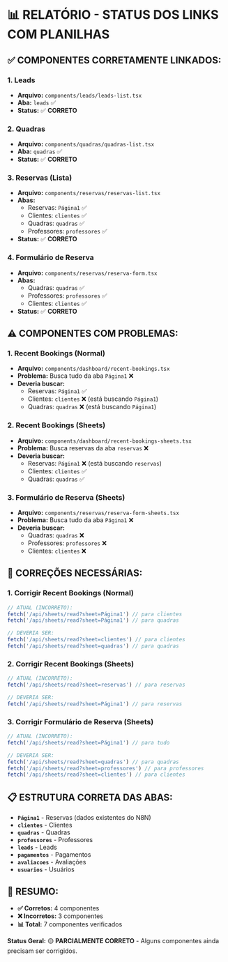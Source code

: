 # 📊 RELATÓRIO - STATUS DOS LINKS COM PLANILHAS

## ✅ **COMPONENTES CORRETAMENTE LINKADOS:**

### **1. Leads**
- **Arquivo:** `components/leads/leads-list.tsx`
- **Aba:** `leads` ✅
- **Status:** ✅ **CORRETO**

### **2. Quadras**
- **Arquivo:** `components/quadras/quadras-list.tsx`
- **Aba:** `quadras` ✅
- **Status:** ✅ **CORRETO**

### **3. Reservas (Lista)**
- **Arquivo:** `components/reservas/reservas-list.tsx`
- **Abas:** 
  - Reservas: `Página1` ✅
  - Clientes: `clientes` ✅
  - Quadras: `quadras` ✅
  - Professores: `professores` ✅
- **Status:** ✅ **CORRETO**

### **4. Formulário de Reserva**
- **Arquivo:** `components/reservas/reserva-form.tsx`
- **Abas:**
  - Quadras: `quadras` ✅
  - Professores: `professores` ✅
  - Clientes: `clientes` ✅
- **Status:** ✅ **CORRETO**

## ⚠️ **COMPONENTES COM PROBLEMAS:**

### **1. Recent Bookings (Normal)**
- **Arquivo:** `components/dashboard/recent-bookings.tsx`
- **Problema:** Busca tudo da aba `Página1` ❌
- **Deveria buscar:**
  - Reservas: `Página1` ✅
  - Clientes: `clientes` ❌ (está buscando `Página1`)
  - Quadras: `quadras` ❌ (está buscando `Página1`)

### **2. Recent Bookings (Sheets)**
- **Arquivo:** `components/dashboard/recent-bookings-sheets.tsx`
- **Problema:** Busca reservas da aba `reservas` ❌
- **Deveria buscar:**
  - Reservas: `Página1` ❌ (está buscando `reservas`)
  - Clientes: `clientes` ✅
  - Quadras: `quadras` ✅

### **3. Formulário de Reserva (Sheets)**
- **Arquivo:** `components/reservas/reserva-form-sheets.tsx`
- **Problema:** Busca tudo da aba `Página1` ❌
- **Deveria buscar:**
  - Quadras: `quadras` ❌
  - Professores: `professores` ❌
  - Clientes: `clientes` ❌

## 🔧 **CORREÇÕES NECESSÁRIAS:**

### **1. Corrigir Recent Bookings (Normal)**
```typescript
// ATUAL (INCORRETO):
fetch('/api/sheets/read?sheet=Página1') // para clientes
fetch('/api/sheets/read?sheet=Página1') // para quadras

// DEVERIA SER:
fetch('/api/sheets/read?sheet=clientes') // para clientes
fetch('/api/sheets/read?sheet=quadras') // para quadras
```

### **2. Corrigir Recent Bookings (Sheets)**
```typescript
// ATUAL (INCORRETO):
fetch('/api/sheets/read?sheet=reservas') // para reservas

// DEVERIA SER:
fetch('/api/sheets/read?sheet=Página1') // para reservas
```

### **3. Corrigir Formulário de Reserva (Sheets)**
```typescript
// ATUAL (INCORRETO):
fetch('/api/sheets/read?sheet=Página1') // para tudo

// DEVERIA SER:
fetch('/api/sheets/read?sheet=quadras') // para quadras
fetch('/api/sheets/read?sheet=professores') // para professores
fetch('/api/sheets/read?sheet=clientes') // para clientes
```

## 📋 **ESTRUTURA CORRETA DAS ABAS:**

- **`Página1`** - Reservas (dados existentes do N8N)
- **`clientes`** - Clientes
- **`quadras`** - Quadras
- **`professores`** - Professores
- **`leads`** - Leads
- **`pagamentos`** - Pagamentos
- **`avaliacoes`** - Avaliações
- **`usuarios`** - Usuários

## 🎯 **RESUMO:**

- **✅ Corretos:** 4 componentes
- **❌ Incorretos:** 3 componentes
- **📊 Total:** 7 componentes verificados

**Status Geral:** 🟡 **PARCIALMENTE CORRETO** - Alguns componentes ainda precisam ser corrigidos.

